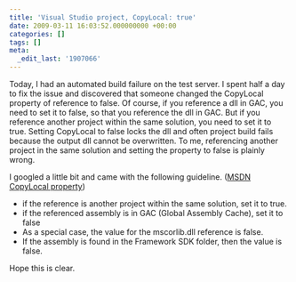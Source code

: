 ```yaml
---
title: 'Visual Studio project, CopyLocal: true'
date: 2009-03-11 16:03:52.000000000 +00:00
categories: []
tags: []
meta:
  _edit_last: '1907066'
---
```

<p>Today, I had an automated build failure on the test server. I spent half a day to fix the issue and discovered that someone changed the CopyLocal property of reference to false. Of course, if you reference a dll in GAC, you need to set it to false, so that you reference the dll in GAC. But if you reference another project within the same solution, you need to set it to true. Setting CopyLocal to false locks the dll and often project build fails because the output dll cannot be overwritten. To me, referencing another project in the same solution and setting the property to false is plainly wrong.</p>
<p>I googled a little bit and came with the following guideline. (<a href="http://msdn.microsoft.com/en-us/library/aa984582.aspx">MSDN CopyLocal property</a>)</p>
<ul>
<li>if the reference is another project within the same solution, set it to true.</li>
<li>if the referenced assembly is in GAC (Global Assembly Cache), set it to false</li>
<li>As a special case, the value for the mscorlib.dll reference is false.</li>
<li>If the assembly is found in the Framework SDK folder, then the value is false.</li>
</ul>
<p>Hope this is clear.</p>
